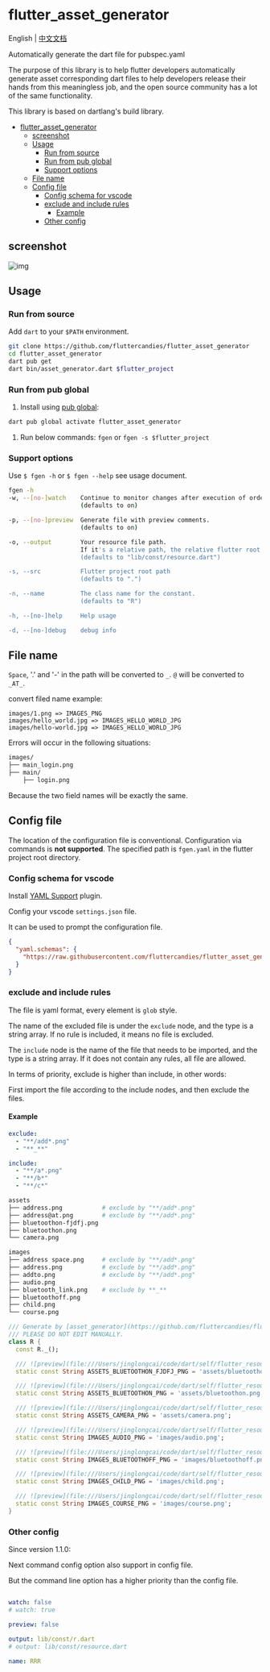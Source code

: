 # flutter_asset_generator

English | [中文文档](README_CHN.md)

Automatically generate the dart file for pubspec.yaml

The purpose of this library is to help flutter developers
automatically generate asset corresponding dart files
to help developers release their hands from this meaningless job,
and the open source community has a lot of the same functionality.

This library is based on dartlang's build library.

- [flutter\_asset\_generator](#flutter_asset_generator)
  - [screenshot](#screenshot)
  - [Usage](#usage)
    - [Run from source](#run-from-source)
    - [Run from pub global](#run-from-pub-global)
    - [Support options](#support-options)
  - [File name](#file-name)
  - [Config file](#config-file)
    - [Config schema for vscode](#config-schema-for-vscode)
    - [exclude and include rules](#exclude-and-include-rules)
      - [Example](#example)
    - [Other config](#other-config)

## screenshot

![img](https://raw.githubusercontent.com/CaiJingLong/some_asset/master/asset_gen_3.0.gif)

## Usage

### Run from source

Add `dart` to your `$PATH` environment.

```bash
git clone https://github.com/fluttercandies/flutter_asset_generator
cd flutter_asset_generator
dart pub get
dart bin/asset_generator.dart $flutter_project
```

### Run from pub global

1. Install using [pub global][]:

```bash
dart pub global activate flutter_asset_generator
```

1. Run below commands:
`fgen`
or
`fgen -s $flutter_project`

### Support options

Use `$ fgen -h` or `$ fgen --help` see usage document.

```bash
fgen -h
-w, --[no-]watch    Continue to monitor changes after execution of orders.
                    (defaults to on)

-p, --[no-]preview  Generate file with preview comments.
                    (defaults to on)

-o, --output        Your resource file path.
                    If it's a relative path, the relative flutter root directory
                    (defaults to "lib/const/resource.dart")

-s, --src           Flutter project root path
                    (defaults to ".")

-n, --name          The class name for the constant.
                    (defaults to "R")

-h, --[no-]help     Help usage

-d, --[no-]debug    debug info
```

## File name

`Space`, '.' and '-' in the path will be converted to `_`. `@` will be converted to `_AT_`.

convert filed name example:

```log
images/1.png => IMAGES_PNG
images/hello_world.jpg => IMAGES_HELLO_WORLD_JPG
images/hello-world.jpg => IMAGES_HELLO_WORLD_JPG
```

Errors will occur in the following situations:

```bash
images/
├── main_login.png
├── main/
    ├── login.png
```

Because the two field names will be exactly the same.

## Config file

The location of the configuration file is conventional.
Configuration via commands is **not supported**.
The specified path is `fgen.yaml` in the flutter project root directory.

### Config schema for vscode

Install [YAML Support](https://marketplace.visualstudio.com/items?itemName=redhat.vscode-yaml) plugin.

Config your vscode `settings.json` file.

It can be used to prompt the configuration file.

```json
{
  "yaml.schemas": {
    "https://raw.githubusercontent.com/fluttercandies/flutter_asset_generator/master/fgen_schema.json": ["fgen.yaml"]
  }
}
```

### exclude and include rules

The file is yaml format, every element is `glob` style.

The name of the excluded file is under the `exclude` node, and the type is a string array. If no rule is included, it means no file is excluded.

The `include` node is the name of the file that needs to be imported, and the type is a string array. If it does not contain any rules, all file are allowed.

In terms of priority, exclude is higher than include, in other words:

First import the file according to the include nodes, and then exclude the files.

#### Example

```yaml
exclude:
  - "**/add*.png"
  - "**_**"

include:
  - "**/a*.png"
  - "**/b*"
  - "**/c*"
```

```sh
assets
├── address.png           # exclude by "**/add*.png"
├── address@at.png        # exclude by "**/add*.png"
├── bluetoothon-fjdfj.png
├── bluetoothon.png
└── camera.png

images
├── address space.png     # exclude by "**/add*.png"
├── address.png           # exclude by "**/add*.png"
├── addto.png             # exclude by "**/add*.png"
├── audio.png
├── bluetooth_link.png    # exclude by **_**
├── bluetoothoff.png
├── child.png
└── course.png
```

```dart
/// Generate by [asset_generator](https://github.com/fluttercandies/flutter_asset_generator) library.
/// PLEASE DO NOT EDIT MANUALLY.
class R {
  const R._();

  /// ![preview](file:///Users/jinglongcai/code/dart/self/flutter_resource_generator/example/assets/bluetoothon-fjdfj.png)
  static const String ASSETS_BLUETOOTHON_FJDFJ_PNG = 'assets/bluetoothon-fjdfj.png';

  /// ![preview](file:///Users/jinglongcai/code/dart/self/flutter_resource_generator/example/assets/bluetoothon.png)
  static const String ASSETS_BLUETOOTHON_PNG = 'assets/bluetoothon.png';

  /// ![preview](file:///Users/jinglongcai/code/dart/self/flutter_resource_generator/example/assets/camera.png)
  static const String ASSETS_CAMERA_PNG = 'assets/camera.png';

  /// ![preview](file:///Users/jinglongcai/code/dart/self/flutter_resource_generator/example/images/audio.png)
  static const String IMAGES_AUDIO_PNG = 'images/audio.png';

  /// ![preview](file:///Users/jinglongcai/code/dart/self/flutter_resource_generator/example/images/bluetoothoff.png)
  static const String IMAGES_BLUETOOTHOFF_PNG = 'images/bluetoothoff.png';

  /// ![preview](file:///Users/jinglongcai/code/dart/self/flutter_resource_generator/example/images/child.png)
  static const String IMAGES_CHILD_PNG = 'images/child.png';

  /// ![preview](file:///Users/jinglongcai/code/dart/self/flutter_resource_generator/example/images/course.png)
  static const String IMAGES_COURSE_PNG = 'images/course.png';
}
```

### Other config

Since version 1.1.0:

Next command config option also support in config file.

But the command line option has a higher priority than the config file.

```yaml

watch: false
# watch: true

preview: false

output: lib/const/r.dart
# output: lib/const/resource.dart

name: RRR
```

[pub global]: https://dart.dev/tools/pub/cmd/pub-global#running-a-script-from-your-path
